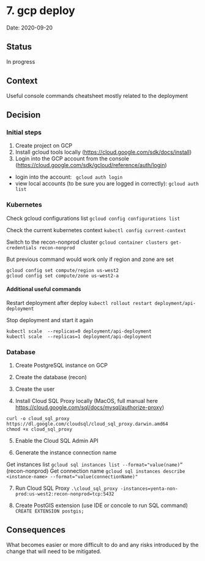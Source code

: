 # 7. gcp deploy

Date: 2020-09-20

## Status

In progress

## Context

Useful console commands cheatsheet mostly related to the deployment

## Decision

### Initial steps

1. Create project on GCP
2. Install gcloud tools locally (https://cloud.google.com/sdk/docs/install)
3. Login into the GCP account from the console (https://cloud.google.com/sdk/gcloud/reference/auth/login)

- login into the account: ``` gcloud auth login```
- view local accounts (to be sure you are logged in correctly): ``` gcloud auth list ```

### Kubernetes

Check gcloud configurations list
```gcloud config configurations list```

Check the current kubernetes context
```kubectl config current-context```

Switch to the recon-nonprod cluster 
```gcloud container clusters get-credentials recon-nonprod```

But previous command would work only if region and zone are set
```
gcloud config set compute/region us-west2
gcloud config set compute/zone us-west2-a
```

#### Additional useful commands

Restart deployment after deploy
```kubectl rollout restart deployment/api-deployment```

Stop deployment and start it again
```
kubectl scale  --replicas=0 deployment/api-deployment
kubectl scale  --replicas=1 deployment/api-deployment
```

### Database

1. Create PostgreSQL instance on GCP
2. Create the database (recon)
3. Create the user

4. Install Cloud SQL Proxy locally (MacOS, full manual here https://cloud.google.com/sql/docs/mysql/authorize-proxy)
```
curl -o cloud_sql_proxy https://dl.google.com/cloudsql/cloud_sql_proxy.darwin.amd64
chmod +x cloud_sql_proxy
```

5. Enable the Cloud SQL Admin API 

6. Generate the instance connection name

Get instances list ```gcloud sql instances list --format="value(name)”``` (recon-nonprod)
Get connection name ```gcloud sql instances describe <instance-name> --format="value(connectionName)"```

7. Run Cloud SQL Proxy
```.\cloud_sql_proxy -instances=yenta-non-prod:us-west2:recon-nonprod=tcp:5432```

8. Create PostGIS extension (use IDE or concole to run SQL command)
``` CREATE EXTENSION postgis; ```


## Consequences

What becomes easier or more difficult to do and any risks introduced by the change that will need to be mitigated.
